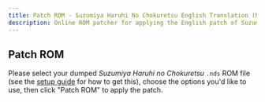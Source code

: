 ```yaml
---
title: Patch ROM - Suzumiya Haruhi No Chokuretsu English Translation (Nintendo DS)
description: Online ROM patcher for applying the English patch of Suzumiya Haruhi no Chokuretsu (The Series of Haruhi Suzumiya)
---
```


## Patch ROM

Please select your dumped _Suzumiya Haruhi no Chokuretsu_ `.nds` ROM file (see the [setup guide](/chokuretsu/guide) for how to get this), choose the options you'd like to use, then click "Patch ROM" to apply the patch.